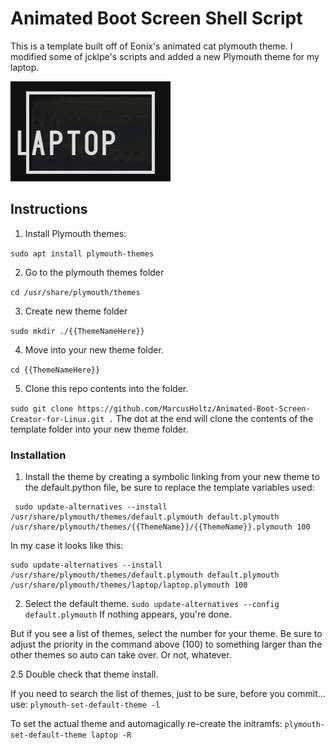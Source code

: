   # Animated Boot Screen Shell Script

This is a template built off of Eonix's animated cat plymouth theme. I modified some of jcklpe's scripts and added a new Plymouth theme for my laptop.  

![Linux-Laptop-Bootscreen](/images-for-repo/animated-laptop-bootloader.gif)


## Instructions 

1. Install Plymouth themes:

`sudo apt install plymouth-themes`

2. Go to the plymouth themes folder

`
cd /usr/share/plymouth/themes
`

3. Create new theme folder

`
sudo mkdir ./{{ThemeNameHere}}
`

4. Move into your new theme folder.

`
cd {{ThemeNameHere}}
`

5. Clone this repo contents into the folder.

`
sudo git clone https://github.com/MarcusHoltz/Animated-Boot-Screen-Creator-for-Linux.git .
`
The dot at the end will clone the contents of the template folder into your new theme folder. 

### Installation
1. Install the theme by creating a symbolic linking from your new theme to the default.python file, be sure to replace the template variables used:

```
 sudo update-alternatives --install /usr/share/plymouth/themes/default.plymouth default.plymouth /usr/share/plymouth/themes/{{ThemeName}}/{{ThemeName}}.plymouth 100
```
In my case it looks like this:
```
sudo update-alternatives --install /usr/share/plymouth/themes/default.plymouth default.plymouth /usr/share/plymouth/themes/laptop/laptop.plymouth 100
```

2. Select the default theme.
`sudo update-alternatives --config default.plymouth`
If nothing appears, you're done. 

But if you see a list of themes, select the number for your theme. 
Be sure to adjust the priority in the command above (100) to something larger than the other themes so auto can take over. Or not, whatever. 


2.5 Double check that theme install.

If you need to search the list of themes, just to be sure, before you commit... use:
`
plymouth-set-default-theme -l
`

To set the actual theme and automagically re-create the initramfs:
`
plymouth-set-default-theme laptop -R
`

